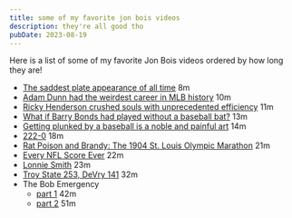 ```yaml
---
title: some of my favorite jon bois videos
description: they're all good tho
pubDate: 2023-08-19
---
```


Here is a list of some of my favorite Jon Bois videos ordered by how long they are!

- [The saddest plate appearance of all time](https://www.youtube.com/watch?v=4cj6IasJZIk&list=RDCMUCDRmGMSgrtZkOsh_NQl4_xw&index=13) 8m
- [Adam Dunn had the weirdest career in MLB history](https://www.youtube.com/watch?v=jiZfc0b2t3Q&list=RDCMUCDRmGMSgrtZkOsh_NQl4_xw&index=5) 10m
- [Ricky Henderson crushed souls with unprecedented efficiency](https://www.youtube.com/watch?v=A-QDXtKHEPY&list=RDCMUCDRmGMSgrtZkOsh_NQl4_xw&index=3) 11m
- [What if Barry Bonds had played without a baseball bat?](https://www.youtube.com/watch?v=JwMfT2cZGHg) 13m
- [Getting plunked by a baseball is a noble and painful art](https://www.youtube.com/watch?v=Xq3-PnIkQCk) 14m
- [222-0](https://www.youtube.com/watch?v=doZzrsDJo-4) 18m
- [Rat Poison and Brandy: The 1904 St. Louis Olympic Marathon](https://www.youtube.com/watch?v=M4AhABManTw) 21m
- [Every NFL Score Ever](https://www.youtube.com/watch?v=9l5C8cGMueY) 22m
- [Lonnie Smith](https://www.youtube.com/watch?v=wTM_eN8AZeQ) 23m
- [Troy State 253, DeVry 141](https://www.youtube.com/watch?v=T4afzQyGo5Q&t=4s) 32m
- The Bob Emergency
    - [part 1](https://www.youtube.com/watch?v=lvh6NLqKRfs) 42m
    - [part 2](https://www.youtube.com/watch?v=dcGamPqUIxI) 51m
